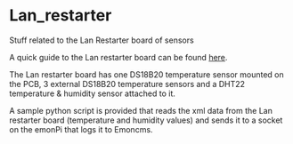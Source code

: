 # Lan_restarter
Stuff related to the Lan Restarter board of sensors

A quick guide to the Lan restarter board can be found <a href="https://wifimag.ro/pic/detail/lan-controller-v2-big.jpg">here</a>. 

The Lan restarter board has one DS18B20 temperature sensor mounted on the PCB, 3 external DS18B20 temperature sensors and a DHT22 temperature & humidity sensor attached to it.

A sample python script is provided that reads the xml data from the Lan restarter board (temperature and humidity values) and sends it to a socket on the emonPi that logs it to Emoncms.
